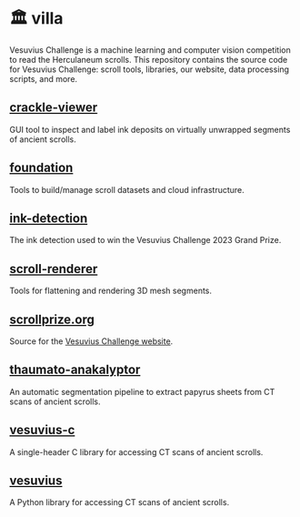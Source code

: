 # 🏛️ villa

Vesuvius Challenge is a machine learning and computer vision competition to read the Herculaneum scrolls.
This repository contains the source code for Vesuvius Challenge: scroll tools, libraries, our website, data processing scripts, and more.

## [crackle-viewer](crackle-viewer)
GUI tool to inspect and label ink deposits on virtually unwrapped segments of ancient scrolls.

## [foundation](foundation/)
Tools to build/manage scroll datasets and cloud infrastructure.

## [ink-detection](ink-detection/)
The ink detection used to win the Vesuvius Challenge 2023 Grand Prize.

## [scroll-renderer](scroll-renderer/)
Tools for flattening and rendering 3D mesh segments.

## [scrollprize.org](scrollprize.org/)
Source for the [Vesuvius Challenge website](https://scrollprize.org).

## [thaumato-anakalyptor](thaumato-anakalyptor/)
An automatic segmentation pipeline to extract papyrus sheets from CT scans of ancient scrolls.

## [vesuvius-c](vesuvius-c/)
A single-header C library for accessing CT scans of ancient scrolls.

## [vesuvius](vesuvius/)
A Python library for accessing CT scans of ancient scrolls.
